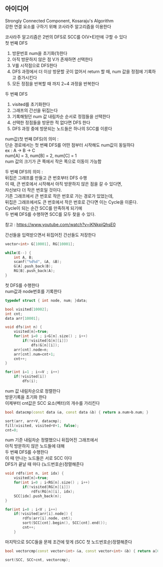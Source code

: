 ## 아이디어
Strongly Connected Component, Kosaraju's Algorithm  
강한 연결 요소를 구하기 위해 코사라주 알고리즘을 이용한다  
  
코사라주 알고리즘은 2번의 DFS로 SCC를 O(V+E)만에 구할 수 있다  
첫 번째 DFS  
1. 방문번호 num을 초기화(1)한다
2. 아직 방문하지 않은 점 V가 존재하면 선택한다
3. V를 시작점으로 DFS한다
4. DFS 과정에서 더 이상 방문할 곳이 없어서 return 할 때, num 값을 정점에 기록하고 증가시킨다
5. 모든 정점을 반복할 때 까지 2~4 과정을 반복한다

두 번째 DFS
1. visited를 초기화한다
2. 그래프의 간선을 뒤집는다
3. 기록해뒀던 num 값 내림차순 순서로 정점들을 선택한다
4. 선택한 정점들을 방문한 적 없다면 DFS 한다
5. DFS 과정 중에 방문되는 노드들은 하나의 SCC를 이룬다
  
num값(첫 번째 DFS)의 의미 :  
단순 경로에서는 첫 번째 DFS를 어떤 점부터 시작해도 num값이 동일하다  
ex : A → B → C  
num[A] = 3, num[B] = 2, num[C] = 1  
num 값의 크기가 큰 쪽에서 작은 쪽으로 이동이 가능함  
  
두 번째 DFS의 의미 :  
뒤집은 그래프를 만들고 큰 번호부터 DFS 수행  
이 때, 큰 번호에서 시작해서 아직 방문하지 않은 점을 갈 수 있다면,  
자신보다 더 작은 번호일 것이다.  
기존 그래프에서 큰 번호로 작은 번호로 가는 경로가 있었는데,  
뒤집은 그래프에서도 큰 번호에서 작은 번호로 간다면 이는 Cycle을 이룬다.  
Cycle이 되는 순간 SCC를 만족하게 되기에  
두 번째 DFS를 수행하면 SCC를 모두 찾을 수 있다.  
  
참고 : https://www.youtube.com/watch?v=iKNkpiQhsE0
  
  
간선들을 입력받으면서 뒤집어진 간선들도 저장한다
```cpp
vector<int> G[10001], RG[10001];

while(E--) {
	int A, B;
	scanf("%d%d", &A, &B);
	G[A].push_back(B);
	RG[B].push_back(A);
}
```
첫 DFS를 수행한다  
num값과 node번호를 기록한다
```cpp
typedef struct { int node, num; }data;

bool visited[10002];
int cnt;
data arr[10001];

void dfs(int n) {
	visited[n]=true;
	for(int i=0 ; i<G[n].size() ; i++)
		if(!visited[G[n][i]])
			dfs(G[n][i]);
	arr[cnt].node=n;
	arr[cnt].num=cnt+1;
	cnt++;
}

for(int i=1 ; i<=V ; i++)
	if(!visited[i])
		dfs(i);
```
num 값 내림차순으로 정렬한다  
방문기록을 초기화 한다  
이제부터 cnt값은 SCC 요소(벡터)의 개수를 가리킨다
```cpp
bool datacmp(const data &a, const data &b) { return a.num>b.num; }

sort(arr, arr+V, datacmp);
fill(visited, visited+V+1, false);
cnt=0;
```
num 기준 내림차순 정렬했으니 뒤집어진 그래프에서  
아직 방문하지 않은 노드들에 대해  
두 번째 DFS를 수행한다  
이 때 만나는 노드들은 서로 SCC 이다  
DFS가 끝날 때 마다 (노드번호순)정렬해준다
```cpp
void rdfs(int n, int idx) {
	visited[n]=true;
	for(int i=0 ; i<RG[n].size() ; i++)
		if(!visited[RG[n][i]])
			rdfs(RG[n][i], idx);
	SCC[idx].push_back(n);
}

for(int i=0 ; i<V ; i++)
	if(!visited[arr[i].node]) {
		rdfs(arr[i].node, cnt);
		sort(SCC[cnt].begin(), SCC[cnt].end());
		cnt++;
	}
```
마지막으로 SCC들을 문제 조건에 맞게 (SCC 첫 노드번호순)정렬해준다
```cpp
bool vectorcmp(const vector<int> &a, const vector<int> &b) { return a[0]<b[0]; }

sort(SCC, SCC+cnt, vectorcmp);
```
